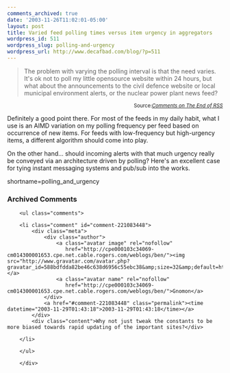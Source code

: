 ```yaml
---
comments_archived: true
date: '2003-11-26T11:02:01-05:00'
layout: post
title: Varied feed polling times versus item urgency in aggregators
wordpress_id: 511
wordpress_slug: polling-and-urgency
wordpress_url: http://www.decafbad.com/blog/?p=511
---
```

<blockquote cite="http://www.teledyn.com/mt/archives/001496.html">The problem with varying the polling interval is that the need varies. It's ok not to poll my little opensource website within 24 hours, but what about the announcements to the civil defence website or local municipal environment alerts, or the nuclear power plant news feed?
</blockquote>
<div class="credit" align="right"><small>Source:<cite><a href="http://www.teledyn.com/mt/archives/001496.html">Comments on The End of RSS </a></cite></small></div>

<p>
Definitely a good point there.  For most of the feeds in my daily habit, what I use is an AIMD variation on my polling frequency per feed based on occurrence of new items.  For feeds with low-frequency but high-urgency items, a different algorithm should come into play.
</p>

<p>
On the other hand...  should incoming alerts with that much urgency really be conveyed via an architecture driven by polling?  Here's an excellent case for tying instant messaging systems and pub/sub into the works.
</p>
<!--more-->
shortname=polling_and_urgency

<div id="comments" class="comments archived-comments">
            <h3>Archived Comments</h3>
            
        <ul class="comments">
            
        <li class="comment" id="comment-221083448">
            <div class="meta">
                <div class="author">
                    <a class="avatar image" rel="nofollow" 
                       href="http://cpe000103c34069-cm014300001653.cpe.net.cable.rogers.com/weblogs/ben/"><img src="http://www.gravatar.com/avatar.php?gravatar_id=588bdfdda82be46c638d6956c55ebc38&amp;size=32&amp;default=http://mediacdn.disqus.com/1320279820/images/noavatar32.png"/></a>
                    <a class="avatar name" rel="nofollow" 
                       href="http://cpe000103c34069-cm014300001653.cpe.net.cable.rogers.com/weblogs/ben/">Gnomon</a>
                </div>
                <a href="#comment-221083448" class="permalink"><time datetime="2003-11-29T01:43:18">2003-11-29T01:43:18</time></a>
            </div>
            <div class="content">Why not just tweak the constants to be more biased towards rapid updating of the important sites?</div>
            
        </li>
    
        </ul>
    
        </div>
    